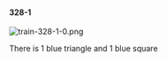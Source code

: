 #### 328-1
![train-328-1-0.png](https://github.com/lil-lab/nlvr/raw/master/nlvr/train/images/12/train-328-1-0.png "train-328-1-0.png")

There is 1 blue triangle and 1 blue square